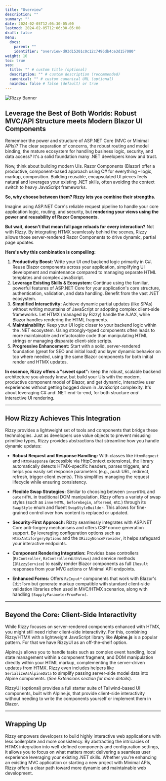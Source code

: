 ```yaml
---
title: "Overview"
description: ""
summary: ""
date: 2024-02-05T12:06:30-05:00
lastmod: 2024-02-05T12:06:30-05:00
draft: false
menu:
  docs:
    parent: ""
    identifier: "overview-d93d15301c0c12c7496db4ce3d157080"
weight: 10
toc: true
seo:
  title: "" # custom title (optional)
  description: "" # custom description (recommended)
  canonical: "" # custom canonical URL (optional)
  noindex: false # false (default) or true
---
```


<img src="/images/rizzy-wide-banner.png" class="img-fluid" alt="Rizzy Banner">

<p> </p>

## Leverage the Best of Both Worlds: Robust MVC/API Structure meets Modern Blazor UI Components

Remember the power and structure of ASP.NET Core (MVC or Minimal APIs)? The clear separation of concerns, the robust routing and model binding, the mature ecosystem for handling business logic, security, and data access? It's a solid foundation many .NET developers know and trust.

Now, think about building modern UIs. Razor Components (Blazor) offer a productive, component-based approach using C# for everything – logic, markup, composition. Building reusable, encapsulated UI pieces feels natural and leverages your existing .NET skills, often avoiding the context switch to heavy JavaScript frameworks.

**So, why choose between them? Rizzy lets you combine their strengths.**

Imagine using ASP.NET Core's reliable request pipeline to handle your core application logic, routing, and security, but **rendering your views using the power and reusability of Razor Components.**

**But wait, doesn't that mean full page reloads for every interaction?** Not with Rizzy. By integrating HTMX seamlessly behind the scenes, Rizzy allows those server-rendered Razor Components to drive dynamic, partial page updates.

**Here's why this combination is compelling:**

1.  **Productivity Boost:** Write your UI *and* backend logic primarily in C#. Reuse Blazor components across your application, simplifying UI development and maintenance compared to managing separate HTML templates and complex JavaScript.
2.  **Leverage Existing Skills & Ecosystem:** Continue using the familiar, powerful features of ASP.NET Core for your application's core structure, authentication, validation, and data handling. Benefit from the vast .NET ecosystem.
3.  **Simplified Interactivity:** Achieve dynamic partial updates (like SPAs) without writing mountains of JavaScript or adopting complex client-side frameworks. Let HTMX (managed by Rizzy) handle the AJAX, while Blazor handles rendering the HTML fragments.
4.  **Maintainability:** Keep your UI logic closer to your backend logic within the .NET ecosystem. Using strongly-typed components often leads to more maintainable and refactorable code than manipulating HTML strings or managing disparate client-side scripts.
5.  **Progressive Enhancement:** Start with a solid, server-rendered foundation (great for SEO and initial load) and layer dynamic behavior on top where needed, using the same Blazor components for both initial render and HTMX updates.

**In essence, Rizzy offers a "sweet spot":** keep the robust, scalable backend architecture you already know, but build your UIs with the modern, productive component model of Blazor, and get dynamic, interactive user experiences without getting bogged down in JavaScript complexity. It's about leveraging C# and .NET end-to-end, for both structure *and* interactive UI rendering.

---

## How Rizzy Achieves This Integration

Rizzy provides a lightweight set of tools and components that bridge these technologies. Just as developers use value objects to prevent misusing primitive types, Rizzy provides abstractions that streamline how you handle dynamic updates:

-   **Robust Request and Response Handling:**
    With classes like `HtmxRequest` and `HtmxResponse` (accessible via HttpContext extensions), the library automatically detects HTMX-specific headers, parses triggers, and helps you easily set response parameters (e.g., push URL, redirect, refresh, trigger client events). This simplifies managing the request lifecycle while ensuring consistency.

-   **Flexible Swap Strategies:**
    Similar to choosing between `innerHTML` and `outerHTML` in traditional DOM manipulation, Rizzy offers a variety of swap styles (such as `innerHTML`, `beforebegin`, `afterend`, etc.) through its `SwapStyle` enum and fluent `SwapStyleBuilder`. This allows for fine-grained control over how content is replaced or updated.

-   **Security-First Approach:**
    Rizzy seamlessly integrates with ASP.NET Core anti-forgery mechanisms and offers CSP nonce generation support. By leveraging configuration options such as `HtmxAntiforgeryOptions` and the `IRizzyNonceProvider`, it helps safeguard your interactive endpoints.

-   **Component Rendering Integration:**
    Provides base controllers (`RzController`, `RzControllerWithViews`) and service methods (`IRizzyService`) to easily render Blazor components as full `IResult` responses from your MVC actions or Minimal API endpoints.

-   **Enhanced Forms:**
    Offers `RzInput*` components that work with Blazor's `EditForm` but generate markup compatible with standard client-side validation libraries often used in MVC/HTMX scenarios, along with handling `[SupplyParameterFromForm]`.

---

## Beyond the Core: Client-Side Interactivity

While Rizzy focuses on server-rendered components enhanced with HTMX, you might still need richer client-side interactivity. For this, combining Rizzy/HTMX with a lightweight JavaScript library like **Alpine.js** is a popular pattern.  For that we have RizzyUI as an off-the-shelf option.

Alpine.js allows you to handle tasks such as complex event handling, local state management within a component fragment, and DOM manipulation directly within your HTML markup, complementing the server-driven updates from HTMX. Rizzy even includes helpers like `SerializeAsAlpineData` to simplify passing server-side model data into Alpine components. (*See Extensions section for more details*).

RizzyUI (optional) provides a full starter suite of Tailwind-based UI components, built with Alpine.js, that provide client-side interactivity without needing to write the components yourself or implement them in Blazor.

---

## Wrapping Up

Rizzy empowers developers to build highly interactive web applications with less boilerplate and more consistency. By abstracting the intricacies of HTMX integration into well-defined components and configuration settings, it allows you to focus on what matters most: delivering a seamless user experience leveraging your existing .NET skills. Whether you’re enhancing an existing MVC application or starting a new project with Minimal APIs, Rizzy offers a clear path toward more dynamic and maintainable web development.
